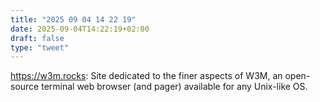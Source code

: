 ```yaml
---
title: "2025 09 04 14 22 19"
date: 2025-09-04T14:22:19+02:00
draft: false
type: "tweet"
---
```


<https://w3m.rocks>: Site dedicated to the finer aspects of W3M, an open-source terminal web browser (and pager) available for any Unix-like OS.
